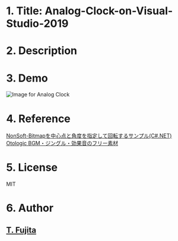 # 1. Title: Analog-Clock-on-Visual-Studio-2019

# 2. Description

# 3. Demo
![Image for Analog Clock](https://to-fujita.github.io/Images/128.png "Image for Analog Clock")

# 4. Reference
[NonSoft-Bitmapを中心点と角度を指定して回転するサンプル(C#.NET)](http://nonsoft.la.coocan.jp/SoftSample/CS.NET/SampleRotateBitmap.html)  
[Otologic BGM・ジングル・効果音のフリー素材](https://otologic.jp/)

# 5. License
MIT

# 6. Author
## [T. Fujita](https://github.com/To-Fujita)
